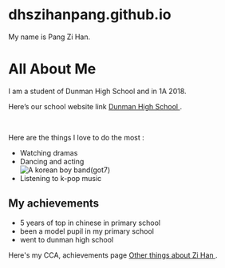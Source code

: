 # dhszihanpang.github.io
<html>
<head>
My name is Pang Zi Han.  
</head>
<body>
<h1>All About Me</h1>
<p>
I am a student of Dunman High School and in 1A 2018. </p>
<p>
Here’s our school website link <a href ="www.dhs.sg"> Dunman High School  </a>. </p>
<br>
<p>Here are the things I love to do the most : </p> 
<ul>
<li>Watching dramas</li>
<li>Dancing and acting</li>
<img src="https://uploads.disquscdn.com/images/1b2e2f0df7f973209bdd8b72a4b454d67f573c5f9b09e96e91a1c481d7e11016.jpg?w=800&h=1072" alt="A korean boy band(got7)">
<li>Listening to k-pop music</li>
  </ul>
  <h2>My achievements</h2>
  <ul>
    <li>5 years of top in chinese in primary school</li>
    <li>been a model pupil in my primary school</li>
    <li>went to dunman high school</li>
  </ul>
  Here's my CCA, achievements page <a href ="www.dhszihanpang.html"> Other things about Zi Han  </a>. </p>
</body>
</html>
